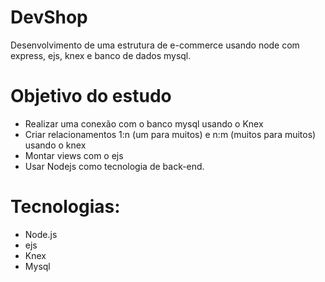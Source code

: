 # DevShop
Desenvolvimento de uma estrutura de e-commerce usando node com express, ejs, knex e banco de dados mysql.

# Objetivo do estudo
- Realizar uma conexão com o banco mysql usando o Knex
- Criar relacionamentos 1:n (um para muitos) e n:m (muitos para muitos) usando o knex
- Montar views com o ejs
- Usar Nodejs como tecnologia de back-end.

# Tecnologias:
- Node.js
- ejs
- Knex
- Mysql
